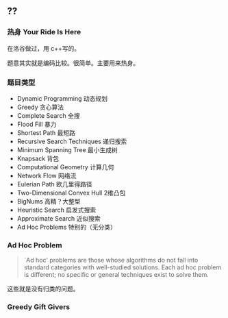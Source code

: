 
## ??

### 热身 Your Ride Is Here

在洛谷做过，用 c++写的。

题意其实就是编码比较。很简单。主要用来热身。

### 题目类型

- Dynamic Programming 动态规划
- Greedy 贪心算法
- Complete Search 全搜
- Flood Fill 暴力
- Shortest Path 最短路
- Recursive Search Techniques 递归搜索
- Minimum Spanning Tree 最小生成树
- Knapsack 背包
- Computational Geometry 计算几何
- Network Flow 网络流
- Eulerian Path 欧几里得路径
- Two-Dimensional Convex Hull 2维凸包
- BigNums 高精？大整型
- Heuristic Search 启发式搜索
- Approximate Search 近似搜索
- Ad Hoc Problems 特别的（无分类）


### Ad Hoc Problem

> `Ad hoc' problems are those whose algorithms do not fall into standard categories with well-studied solutions. Each ad hoc problem is different; no specific or general techniques exist to solve them.

这些就是没有归类的问题。



### Greedy Gift Givers
